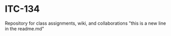 # ITC-134
Repository for class assignments, wiki, and collaborations
"this is a new line in the readme.md" 
